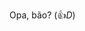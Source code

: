Opa, bão? (👍*D*) 

<!--**CaioP3r3s/CaioP3r3s** is(☞ﾟヮﾟ)☞ a ✨ _special_ ✨ repository because its `README.md` (this file) appears on your GitHub profile.

Caio P. 
1B
